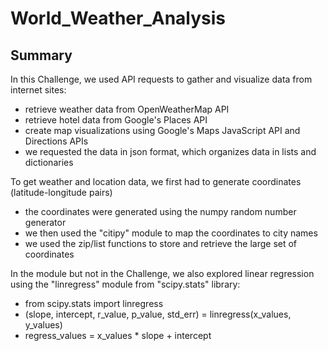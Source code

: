 # World_Weather_Analysis


## Summary

In this Challenge, we used API requests to gather and visualize data from internet sites:
- retrieve weather data from OpenWeatherMap API
- retrieve hotel data from Google's Places API
- create map visualizations using Google's Maps JavaScript API and Directions APIs
- we requested the data in json format, which organizes data in lists and dictionaries

To get weather and location data, we first had to generate coordinates (latitude-longitude pairs)
- the coordinates were generated using the numpy random number generator
- we then used the "citipy" module to map the coordinates to city names
- we used the zip/list functions to store and retrieve the large set of coordinates


In the module but not in the Challenge, we also explored linear regression using the "linregress" module from "scipy.stats" library:
- from scipy.stats import linregress
- (slope, intercept, r_value, p_value, std_err) = linregress(x_values, y_values)
- regress_values = x_values * slope + intercept




